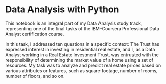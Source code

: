 # Data Analysis with Python

This notebook is an integral part of my Data Analysis study track, representing one of the final tasks of the IBM-Coursera Professional Data Analyst certification course.

In this task, I addressed ten questions in a specific context: The Trust has expressed interest in investing in residential real estate, and I, as a Data Analyst working in a Real Estate Investment Trust, was entrusted with the responsibility of determining the market value of a home using a set of resources. My task was to analyze and predict real estate prices based on various attributes or features, such as square footage, number of rooms, number of floors, and so on.
